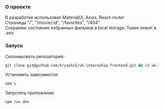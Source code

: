 ### О проекте

В разработке использовал MaterialUI, Axios, React-router  
Страницы "/", "/movie/:id", "/favorites", "/404"  
Сохраняю состояние избранных фильмов в local storage. Токен лежит в .env

### Запуск

Склонировать репозиторий:

```sh
git clone git@github.com:hryashik/vk-internship-frontend.git && cd vk-internship-frontend
```

Установить зависимости:

```sh
npm i
```

Запустить приложение:

```sh
npm run dev
```
